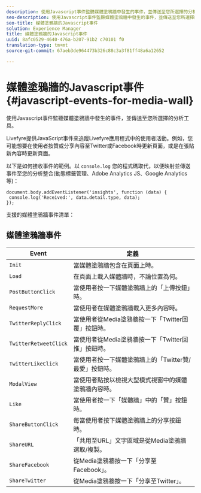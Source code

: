 ```yaml
---
description: 使用Javascript事件監聽媒體塗鴉牆中發生的事件，並傳送至您所選擇的分析工具。
seo-description: 使用Javascript事件監聽媒體塗鴉牆中發生的事件，並傳送至您所選擇的分析工具。
seo-title: 媒體塗鴉牆的Javascript事件
solution: Experience Manager
title: 媒體塗鴉牆的Javascript事件
uuid: 8afc0529-4640-476a-b207-91b2 c70101 f0
translation-type: tm+mt
source-git-commit: 67aeb3de964473b326c88c3a3f81ff48a6a12652

---
```



# 媒體塗鴉牆的Javascript事件{#javascript-events-for-media-wall}

使用Javascript事件監聽媒體塗鴉牆中發生的事件，並傳送至您所選擇的分析工具。

Livefyre提供JavaScript事件來追蹤Livefyre應用程式中的使用者活動。例如，您可能想要在使用者按贊或分享內容至Twitter或Facebook時更新頁面，或是在張貼新內容時更新頁面。

以下是如何接收事件的範例。以 `console.log` 您的程式碼取代，以便映射並傳送事件至您的分析整合(動態標籤管理、Adobe Analytics JS、Google Analytics等)：

```
document.body.addEventListener('insights', function (data) { 
 console.log('Received:', data.detail.type, data); 
});
```

支援的媒體塗鴉牆事件清單：

## 媒體塗鴉牆事件

| Event | 定義 |
|---|---|
| `Init` | 當媒體塗鴉牆包含在頁面上時。 |
| `Load` | 在頁面上載入媒體牆時，不論位置為何。 |
| `PostButtonClick` | 當使用者按一下媒體塗鴉牆上的「上傳按鈕」時。 |
| `RequestMore` | 當使用者在媒體塗鴉牆載入更多內容時。 |
| `TwitterReplyClick` | 當使用者從Media塗鴉牆按一下「Twitter回覆」按鈕時。 |
| `TwitterRetweetClick` | 當使用者從Media塗鴉牆按一下「Twitter回推」按鈕時。 |
| `TwitterLikeClick` | 當使用者按一下媒體塗鴉牆上的「Twitter贊/最愛」按鈕時。 |
| `ModalView` | 當使用者點按以檢視大型模式視窗中的媒體塗鴉牆內容時。 |
| `Like` | 當使用者按一下「媒體牆」中的「贊」按鈕時。 |
| `ShareButtonClick` | 每當使用者按下媒體塗鴉牆上的分享按鈕時。 |
| `ShareURL` | 「共用至URL」文字區域是從Media塗鴉牆選取/複製。 |
| `ShareFacebook` | 從Media塗鴉牆按一下「分享至Facebook」。 |
| `ShareTwitter` | 從Media塗鴉牆按一下「分享至Twitter」。 |
